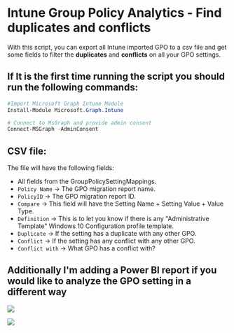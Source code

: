 # Intune Group Policy Analytics - Find duplicates and conflicts

With this script, you can export all Intune imported GPO to a csv file and get some fields to filter the **duplicates** and **conflicts** on all your GPO settings.

## If It is the first time running the script you should run the following commands:
```powershell
#Import Microsoft Graph Intune Module
Install-Module Microsoft.Graph.Intune

# Connect to MsGraph and provide admin consent
Connect-MSGraph -AdminConsent

````

## CSV file:

The file will have the following fields:
- All fields from the GroupPolicySettingMappings.
- `Policy Name` -> The GPO migration report name.
- `PolicyID` -> The GPO migration report ID.
- `Compare` -> This field will have the Setting Name + Setting Value + Value Type.
- `Definition` -> This is to let you know if there is any "Administrative Template" Windows 10 Configuration profile template.
- `Duplicate` -> If the setting has a duplicate with any other GPO.
- `Conflict` -> If the setting has any conflict with any other GPO.
- `Conflict with` -> What GPO has a conflict with?

## Additionally I'm adding a Power BI report if you would like to analyze the GPO setting in a different way
![](GPO-Analytics/Image/PowerBiImage.png)

<img src="GPO-Analytics/Image/PowerBiImage.png">
